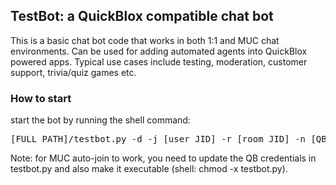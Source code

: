 <h2>TestBot: a QuickBlox compatible chat bot</h2>

This is a basic chat bot code that works in both 1:1 and MUC chat environments.
Can be used for adding automated agents into QuickBlox powered apps. 
Typical use cases include testing, moderation, customer support, trivia/quiz games etc.

<h3>How to start</h3>
start the bot by running the shell command:
<pre>[FULL PATH]/testbot.py -d -j [user JID] -r [room JID] -n [QB user ID] -p [QB user PASSWORD]</pre>

Note:
for MUC auto-join to work, you need to update the QB credentials in testbot.py and also make it executable (shell: chmod -x testbot.py).

